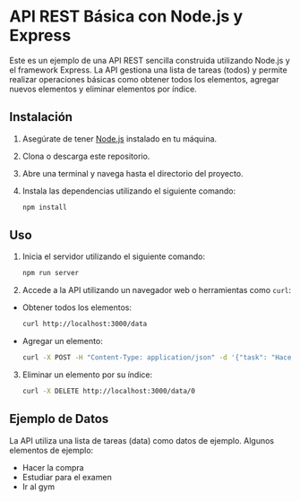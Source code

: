 # API REST Básica con Node.js y Express

Este es un ejemplo de una API REST sencilla construida utilizando Node.js y el framework Express. La API gestiona una lista de tareas (todos) y permite realizar operaciones básicas como obtener todos los elementos, agregar nuevos elementos y eliminar elementos por índice.

## Instalación

1. Asegúrate de tener [Node.js](https://nodejs.org/) instalado en tu máquina.

2. Clona o descarga este repositorio.

3. Abre una terminal y navega hasta el directorio del proyecto.

4. Instala las dependencias utilizando el siguiente comando:

   ```bash
   npm install
   ```

## Uso

1. Inicia el servidor utilizando el siguiente comando:
  
   ```bash
   npm run server
   ```
2. Accede a la API utilizando un navegador web o herramientas como `curl`:
 
  - Obtener todos los elementos:

    ```bash
    curl http://localhost:3000/data
    ```
  - Agregar un elemento:

    ```bash
    curl -X POST -H "Content-Type: application/json" -d '{"task": "Hacer compras"}' http://localhost:3000/data
    ```
3. Eliminar un elemento por su índice:

    ```bash
    curl -X DELETE http://localhost:3000/data/0
    ```

## Ejemplo de Datos

La API utiliza una lista de tareas (data) como datos de ejemplo. Algunos elementos de ejemplo:

- Hacer la compra
- Estudiar para el examen
- Ir al gym